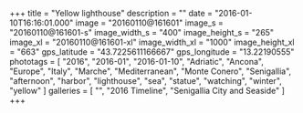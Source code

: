 +++
title = "Yellow lighthouse"
description = ""
date = "2016-01-10T16:16:01.000"
image = "20160110@161601"
image_s = "20160110@161601-s"
image_width_s = "400"
image_height_s = "265"
image_xl = "20160110@161601-xl"
image_width_xl = "1000"
image_height_xl = "663"
gps_latitude = "43.7225611166667"
gps_longitude = "13.22190555"
phototags = [ "2016", "2016-01", "2016-01-10", "Adriatic", "Ancona", "Europe", "Italy", "Marche", "Mediterranean", "Monte Conero", "Senigallia", "afternoon", "harbor", "lighthouse", "sea", "statue", "watching", "winter", "yellow" ]
galleries = [ "", "2016 Timeline", "Senigallia City and Seaside" ]
+++
